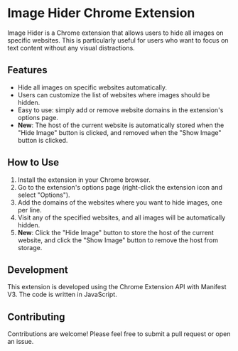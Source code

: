 # Image Hider Chrome Extension

Image Hider is a Chrome extension that allows users to hide all images on specific websites. This is particularly useful for users who want to focus on text content without any visual distractions.

## Features

- Hide all images on specific websites automatically.
- Users can customize the list of websites where images should be hidden.
- Easy to use: simply add or remove website domains in the extension's options page.
- **New**: The host of the current website is automatically stored when the "Hide Image" button is clicked, and removed when the "Show Image" button is clicked.

## How to Use

1. Install the extension in your Chrome browser.
2. Go to the extension's options page (right-click the extension icon and select "Options").
3. Add the domains of the websites where you want to hide images, one per line.
4. Visit any of the specified websites, and all images will be automatically hidden.
5. **New**: Click the "Hide Image" button to store the host of the current website, and click the "Show Image" button to remove the host from storage.

## Development

This extension is developed using the Chrome Extension API with Manifest V3. The code is written in JavaScript.

## Contributing

Contributions are welcome! Please feel free to submit a pull request or open an issue.